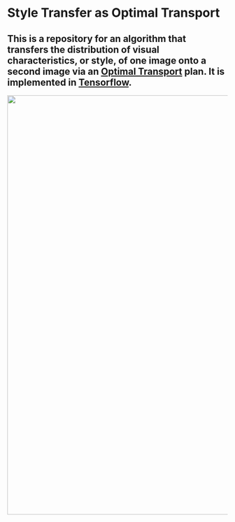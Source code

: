 # Style Transfer as Optimal Transport 

## This is a repository for an algorithm that transfers the distribution of visual characteristics, or style, of one image onto a second image via an [Optimal Transport](https://en.wikipedia.org/wiki/Transportation_theory_(mathematics)) plan. It is implemented in [Tensorflow](https://github.com/tensorflow/tensorflow).

<img src="style_transfer/ipynb_example/kanagawa_surf.png" width="960"/>
